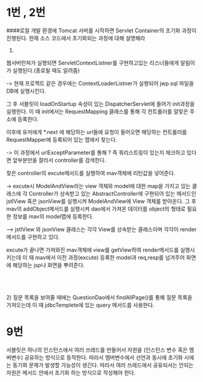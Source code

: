 # 1번 , 2번 

####로컬 개발 환경에 Tomcat 서버를 시작하면 Servlet Container의 초기화 과정이 진행된다. 현재 소스 코드에서 초기화되는 과정에 대해 설명해라
<br>

1)

 웹서버런쳐가 실행되면 ServletContextListner를 구현하고있는 리스너들에게 알림이 가 실행된다.(종료될 때도 알려줌)

-> 현재 프로젝트 같은 경우에는 ContextLoaderListner가 실행되어 jwp.sql 파일을 DB에 실행시킨다. 

 그 후 서블릿이 loadOnStartup 속성이 있는 DispatcherServlet에 들어가 init과정을 실행한다. 이 때 init에서는 RequestMapping 클래스를 통해 각 컨트롤러를 알맞은 주소에 등록한다. 

이후에 유저에게 *.next 에 해당하는 url들에 요청이 들어오면 해당하는 컨트롤러를 RequestMapper에 등록되어 있는 맵에서 찾는다.

-> 이 과정에서 urlExceptParameter를 통해 ? 즉 쿼리스트링이 있는지 체크하고 있다면 앞부분만을 잘라서 controller를 검색한다. 

찾은 controller의 excute메서드를 실행하여 mav객체에 리턴값을 넣어준다.


-> excute시 ModelAndView라는 view 객체와 model에 대한 map을 가지고 있는 클래스에 각 Controller가 상속받고 있는 AbstractController에 구현되어 있는 메서드인 jstlView 혹은 jsonView를 실행시켜 ModelAndView에 View 객체를 받아온다. 그 후 mav의 addObject메서드를 실행시켜 dao에서 가져온 데이터를 object의 형태로 필요한 정보를 mav의 model맵에 등록한다.  

--> jstlView 와 jsonView 클래스는 각각 View를 상속받는 클래스이며 각각이 render메서드를 구현하고 있다.

 excute가 끝나면 가져와진 mav객체에 view를 getView하여 render메서드를 실행시키는데 이 때 mav에서 이전 과정(excute) 등록한 model과 req,resp를 넘겨주어 화면에 해당하는 jsp나 화면을 뿌려준다. 

<br><br><br>
2) 질문 목록을 보여줄 때에는 QuestionDao에서 findAllPage()를 통해 질문 목록을 가져오는데 이 때 jdbcTemplete에 있는 query 메서드를 사용한다. 

# 9번 

서블릿은 하나의 인스턴스에서 여러 쓰레드를 만들어서 자원을 (인스턴스 변수 혹은 멤버변수) 공유하는 방식으로 동작한다. 따라서 멤버변수에서 선언과 동시에 초기화 시에는 동기화 문제가 발생할 가능성이 생긴다. 따라서 여러 쓰레드에서 공유되서는 안되는 자원은 메서드 안에서 초기화 하는 방식으로 작성해야 한다. 